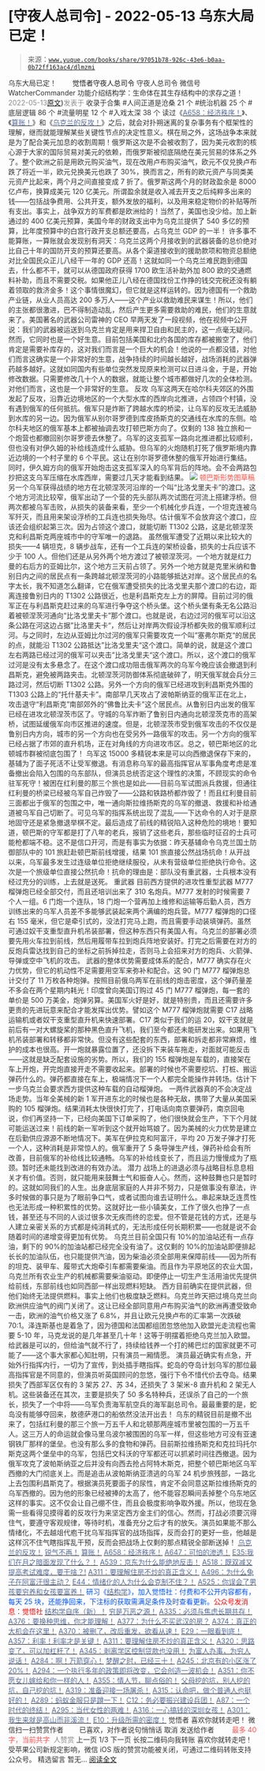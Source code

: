 # [守夜人总司令] - 2022-05-13 乌东大局已定！

> 来源：[`www.yuque.com/books/share/97051b78-926c-43e6-b0aa-0b72ff163ac4/dlmzmi`](https://www.yuque.com/books/share/97051b78-926c-43e6-b0aa-0b72ff163ac4/dlmzmi)

<ne-p id="520f42f3293818f927861ebbd5b15da4_p_0" data-lake-id="520f42f3293818f927861ebbd5b15da4_p_0"><ne-text id="u984e0a25" style="color: rgb(51, 51, 51);">乌东大局已定！</ne-text></ne-p> <ne-p id="3ff3d7850b238dea78935b9da28a1b9d" data-lake-id="3ff3d7850b238dea78935b9da28a1b9d"><ne-text id="uca46e3d1" ne-fontsize="12" style="color: rgb(255, 255, 255);">原创</ne-text><ne-text id="u6acd94fb" ne-fontsize="14">觉悟者</ne-text><ne-text id="ud0aee87e" ne-fontsize="14">守夜人总司令</ne-text></ne-p> <ne-p id="7c6731d5519c7bed229efd659aff03b2" data-lake-id="7c6731d5519c7bed229efd659aff03b2"><ne-text id="u27e2572a" ne-fontsize="14" ne-bold="true" style="color: rgb(51, 51, 51);">守夜人总司令</ne-text></ne-p> <ne-p id="227fb4a6dd0b228781194aa296e62951" data-lake-id="227fb4a6dd0b228781194aa296e62951"><ne-text id="ua25e57ca" ne-fontsize="14" style="color: rgb(51, 51, 51);">微信号</ne-text><ne-text id="uf62b232d" ne-fontsize="14" style="color: rgb(51, 51, 51);">WatcherCommander</ne-text></ne-p> <ne-p id="ad817629e73534a7e19078363b763825" data-lake-id="ad817629e73534a7e19078363b763825"><ne-text id="u14369077" ne-fontsize="14" style="color: rgb(51, 51, 51);">功能介绍</ne-text><ne-text id="u55634d52" ne-fontsize="14" style="color: rgb(51, 51, 51);">结构学：生命体在其生存结构中的求存之道！</ne-text></ne-p> <ne-p id="2891ec3fc82e5c2c565f8a1e43e0810a" data-lake-id="2891ec3fc82e5c2c565f8a1e43e0810a"><ne-text id="u23970691" style="color: rgb(140, 140, 140);">2022-05-13</ne-text>[<ne-text id="uc6ba4582" ne-fontsize="14">原文</ne-text>](https://mp.weixin.qq.com/s?__biz=MzAxNDk1NjI2Mw==&mid=2247488422&idx=1&sn=66114d6ac7e32fe5bb3823b428779f07&chksm=9b8a302eacfdb9389ec6633c5aea2841f2880268ce1b2110cb2f7a156af815f33eae73fa1852#rd))<ne-text id="u2eb348c0" ne-fontsize="14" style="color: rgb(140, 140, 140);">发表于</ne-text></ne-p> <ne-p id="7a6e199d3c18e1948eb78ab6501b86d5" data-lake-id="7a6e199d3c18e1948eb78ab6501b86d5"><ne-text id="u75dce3b9" style="color: rgb(51, 51, 51);">收录于合集</ne-text></ne-p> <ne-p id="56d970aec43588048aae42050137dd87" data-lake-id="56d970aec43588048aae42050137dd87"><ne-text id="u61556be6" style="color: rgb(51, 51, 51);">#人间正道是沧桑 21 个</ne-text></ne-p> <ne-p id="07225bedff7bd28285cebd9d2ec82b68" data-lake-id="07225bedff7bd28285cebd9d2ec82b68"><ne-text id="ua149595b" style="color: rgb(51, 51, 51);">#统治机器 25 个</ne-text></ne-p> <ne-p id="3a6251718442429ea8cf98b05fd3808f" data-lake-id="3a6251718442429ea8cf98b05fd3808f"><ne-text id="u939cf040" style="color: rgb(51, 51, 51);">#底层逻辑 86 个</ne-text></ne-p> <ne-p id="e91b201b59b1e60f6fd3ca57e4b10897" data-lake-id="e91b201b59b1e60f6fd3ca57e4b10897"><ne-text id="u5b0914ef" style="color: rgb(51, 51, 51);">#流量明星 12 个</ne-text></ne-p> <ne-p id="e2c5ecc4b85bebf4fcd4a8878c893f30" data-lake-id="e2c5ecc4b85bebf4fcd4a8878c893f30"><ne-text id="uc8a9fb99" style="color: rgb(51, 51, 51);">#入戏太深 38 个</ne-text></ne-p> <ne-p id="f11f413eee245431613c69ec5f2690d1" data-lake-id="f11f413eee245431613c69ec5f2690d1"><ne-text id="u528cdff8" style="color: rgb(51, 51, 51);">读过《</ne-text>[<ne-text id="ucf4cda94" style="color: rgb(87, 107, 149);">A658：经济秩序！</ne-text>](http://mp.weixin.qq.com/s?__biz=MzIzMDYwOTM0Mg==&mid=2247487179&idx=1&sn=12ad76a2b6a86d4dc52eb515f2b00500&chksm=e8b1961adfc61f0c30f16b60b87e2fcd3142b4a788c2ae81604f02182574c50b54c1d9e2974d&scene=21#wechat_redirect)<ne-text id="u191b2009" style="color: rgb(51, 51, 51);">》、《</ne-text>[<ne-text id="ub64ad7cf" style="color: rgb(87, 107, 149);">算账！</ne-text>](http://mp.weixin.qq.com/s?__biz=MzAxNDk1NjI2Mw==&mid=2247488259&idx=1&sn=2b72f3c0199cdacaa8e48eb9ad30f809&chksm=9b8a308bacfdb99d72ebcd3aaf0015c889b88f4598b093719ee8765aa8be3b3caaad95a445ae&scene=21#wechat_redirect)<ne-text id="u0c1f677a" style="color: rgb(51, 51, 51);">》和《</ne-text>[<ne-text id="uee7421b9" style="color: rgb(87, 107, 149);">乌克兰的反攻！</ne-text>](http://mp.weixin.qq.com/s?__biz=MzAxNDk1NjI2Mw==&mid=2247488397&idx=1&sn=4761b8dad0f2071a7a5fd61e413bc1c7&chksm=9b8a3005acfdb9137967595d5f331ce6b0b3d94cd4b0153bc4083c4849934c9ea0e0930b27ef&scene=21#wechat_redirect)<ne-text id="u62e3da33" style="color: rgb(51, 51, 51);">》之后，就会对扑朔迷离的复杂事务有个框架性的理解，继而就能理解某些关键性节点的决定性意义。棋在局之外，这场战争本来就是为了配合美元加息的收割周期！俄罗斯这次是不会被收割了，因为美元收割的核心源于大家的国际贸易对美元的依赖，而俄罗斯被彻底隔绝在美元贸易的体系之外了。整个欧洲之前是用欧元购买油气，现在改用卢布购买油气，欧元不仅兑换卢布跌了将近一半，欧元兑换美元也跌了 30%，换而言之，所有的欧元资产与同类美元资产比起来，两个月之间直接变成 7 折了。俄罗斯这两个月的财政盈余是 8000 亿卢布，换算成美元 120 亿美元。所谓盈余就是收入减去开支之后纯粹多出来的钱——包括战争费用、公共开支，额外发放的福利，以及用来稳定物价的补贴等所有支出。事实上，战争双方的军费都是欧洲给的！当然了，美国也没少给。加上新通过的 400 亿美元预算，美国今年的财政支出中为乌克兰提供了 540 多亿的预算，比年度预算中的白宫行政开支总额还要高，占乌克兰 GDP 的一半！</ne-text></ne-p> <ne-p id="37b672a15069901f69d302c242195136" data-lake-id="37b672a15069901f69d302c242195136"><ne-text id="u04c8928a" style="color: rgb(51, 51, 51);">许多事不能算账，一算账就会发现别有洞天：乌克兰这两个月接收到的武器装备的总价绝对比自己十年的国防开支的预算还要高。从各个渠道接收到的援助款项和物资总额绝对比全国民众正儿八经干一年的 GDP 还高！这就如同一个乌克兰难民跑到德国去，什么都不干，就可以从德国政府获得 1700 欧生活补助外加 800 欧的交通燃料补助，而且不需要交税。如果他正儿八经在德国找份工作挣的钱交完税还没有躺着领取的救济金多！这个事情很魔幻，但它就是这样运转的。因为德国有一个救助产业链，从业人员高达 200 多万人——这个产业以救助难民来谋生！所以，他们的主张都很激进，巴不得制造动乱，然后产生更多需要救助的难民，他们的生意就来了。美国著名的武器公司雷神的 CEO 早两天发了一段视频，他在视频中公开说：我们的武器被运送到乌克兰肯定是用来捍卫自由和民主的，这一点毫无疑问。然而，它同时也是一个好生意。目前包括美国和北约各国的库存都被搬空了，他们肯定是需要补库存的，这对我们而言是一个巨大的机会！他说的一点都没错，对他们而言这确实是一个非常好的生意，战争持续的时间越长越好，战场消耗的武器弹药越多越好。这就如同国内有些单位突然发现原来检测可以日进斗金，于是，开始修改数据。只需要修改几十个人的数据，就能让整个城市都做好几次的全体检测。对他们而言，这也是一个非常好的生意。</ne-text></ne-p> <ne-p id="1555af113be84fe16a432775b196ca15" data-lake-id="1555af113be84fe16a432775b196ca15"><ne-text id="ue10e2172" style="color: rgb(51, 51, 51);">反攻</ne-text></ne-p> <ne-p id="8b8ab7c0ea8f231f84bcddf0964610b8" data-lake-id="8b8ab7c0ea8f231f84bcddf0964610b8"><ne-text id="u0503737e" style="color: rgb(51, 51, 51);">乌军这两天在哈尔科夫郊区的外围发起了反攻，沿靠近边境地区的一个大型水库的西岸向北推进，占领四个村镇，没有遇到俄军的任何抵抗。俄军只是炸断了跨越水库的桥梁，让乌军的反攻无法威胁到水库的另一边。因为俄军从别尔哥罗德到库皮扬斯克的交通线在水库的东侧。哈尔科夫地区的俄军基本上都被抽调去攻打顿巴斯方向了。仅剩的 138 独立旅和一个炮营也都撤回别尔哥罗德去休整了。乌军的这支孤军一路向北推进都比较顺利，但也没有对伊久姆的补给线造成什么威胁。但乌军的火炮随机打死了俄罗斯境内靠近边境的一个村子里的 6 个平民。这让在别尔哥罗德休整的俄军开始进行集结。同时，伊久姆方向的俄军开始炮击这支孤军深入的乌军背后的阵地。会不会两路包抄把这支乌军压缩在水库西岸，需要过几天才能看到结果。</ne-text></ne-p> <ne-p id="ae163f6080d8f591c6473bade93b63d8" data-lake-id="ae163f6080d8f591c6473bade93b63d8" ne-alignment="center"><ne-card data-card-name="image" data-card-type="inline" id="JjOqz" data-event-boundary="card" style="color: rgb(51, 51, 51);">![](img/2fc9841a3c6fef14f2f06e2d3361061d.png)  <ne-p id="d2b1e479b2a95812965b55cca0d4a3e9" data-lake-id="d2b1e479b2a95812965b55cca0d4a3e9" ne-alignment="center"><ne-text id="u1e80056c" ne-fontsize="13" style="color: rgb(255, 76, 65);">顿巴斯形势图草稿</ne-text></ne-p> <ne-p id="a81b2843d897875da220c328476a9ec6" data-lake-id="a81b2843d897875da220c328476a9ec6"><ne-text id="u076ef650" style="color: rgb(51, 51, 51);">另一个乌军获得战绩的地方在北顿涅茨河沿岸的一个叫“比洛戈里夫卡”的渡口。这个地方河流比较窄，俄军出动了一个营的先头部队两次试图在河流上搭建浮桥。但两次都被乌军击败，从损失的装备来看，至少一个机械化步兵连，一个坦克连被乌军歼灭，而且用来架设浮桥的工兵连也损失殆尽。估计俄军不会放弃这个渡口，应该还会组织起第三次。因为占领这个渡口，就能切断 T1302 公路，这是北顿涅茨克和利昌斯克两座城市中的守军唯一的退路。</ne-text></ne-p> <ne-p id="071e45406e3a2756fbd9afb9c6444828" data-lake-id="071e45406e3a2756fbd9afb9c6444828"><ne-text id="u618815d0" style="color: rgb(51, 51, 51);">虽然俄军遭受了近期以来比较大的损失——4 辆坦克，8 辆步战车，还有一个工兵连的架桥设备，损失的士兵应该不少于 100 人。但他们还是从另外两个地方渡过了被顿涅茨河。一个地方就是红力曼的右后方的亚姆比尔，这个地方三天前占领了。另外一个地方就是克里米纳和鲁别日内之间的居民点有一条跨越北顿涅茨河的小路能够抵达对岸。这个居民点的名字太长，我不知道怎么翻译，它在俄军遭受损失的比洛戈里夫那个渡口的右边，距离连接鲁别日内的 T1302 公路很近，也是利昌斯克左上方的屏障。目前过河的俄军正在与利昌斯克赶过来的乌军进行争夺这个桥头堡。这个桥头堡有条无名公路沿着被顿涅茨河通向“比洛戈里夫卡”那个渡口。也就是说，右边过河的俄军可以沿这条公路在河这边占据”比洛里夫卡“，然后让对岸两次假设浮桥都失败的俄军顺利过河。与之同时，左边从亚姆比尔过河的俄军只需要攻克一个叫”塞弗尔斯克“的居民的点，就能沿 T1302 公路抵达”比洛戈里夫“这个渡口。简单的说，就是这个渡口左右两路已经过河的俄军可以夹击”比洛戈里夫“这个渡口。所以，这个渡口的俄军过河是没有太多悬念了。在这个渡口成功阻击俄军两次的乌军今晚应该会撤退到利昌斯克，避免被两路夹击。北顿涅茨河防御体系彻底破碎了，明天俄军就会兵分三路过河，然后切断 T1302 公路。另外一个方向的俄军已经进攻到利昌斯克外围的 T1303 公路上的“托什基夫卡”。南部早几天攻占了波帕斯纳亚的俄军正在北上，攻击退守“利昌斯克”南部郊外的“佛鲁比夫卡”这个居民点。从鲁别日内出发的俄军已经在进攻北顿涅茨市区了。守城的乌军炸断了鲁别日内通向北顿涅茨克市的高架桥，试图延缓俄军向市区推进的速度。但是，北顿涅茨市受到俄军攻击的不仅仅是鲁别日内方向，城市的另一个方向也在受另外一路俄军的攻击。另一个方向的俄军已经占据了市郊的直升机场，正在对角线的方向进攻市区。总之，顿巴斯地区的北顿城市群被彻底包围了！</ne-text></ne-p> <ne-p id="083498aa3db1237a47717f26c34fd393" data-lake-id="083498aa3db1237a47717f26c34fd393"><ne-text id="ueeff065d" style="color: rgb(51, 51, 51);">乌军这 15000 多精锐本来是可以向西撤退保存下来的，基辅为了面子死活不让受军撤退。有消息称乌军的最高指挥官从军事角度考虑是准备撤出会陷入包围的乌东部队，但演员总统否定这个理性的决策，不顾现实的命令驻军死守！被困在红利曼的那三个旅也是如此——目前乌军试图派兵救援，但通往红利曼的桥梁已经被乌军自己炸毁了——公路和铁路桥都炸毁了！而且红利曼目前三面都出于俄军的包围之中，唯一通向斯拉维扬斯克的乌军的撤退、救援和补给通道被乌军自己切断了。可见乌军的指挥系统出现了混乱——下达命令的人对于是原地固守还是紧急撤退举棋不定。最后造成了前线的精锐陷入这种危险的境地！要知道，顿巴斯的守军都是打了八年的老兵，报销了这些老兵，那些临时征召的士兵可能枪都端不稳。这不是信口开河，而是有事实为依据：昨天基辅命令乌克兰国土防御部队中的 101 旅赶赴顿巴斯前线增援，结果 101 旅直接公然战场抗命！从开战以来，乌军最多发生过连级单位拒绝继续服役，从未有营级单位拒绝执行命令。这次是一个旅级单位直接公然抗命！抗命的理由是：部队没有重武器，士兵根本没有经过充分的训练，上去就是送死。</ne-text></ne-p> <ne-p id="f8239cb7b8263911f5b8ea2ac629f265" data-lake-id="f8239cb7b8263911f5b8ea2ac629f265"><ne-text id="u34f4794e" style="color: rgb(51, 51, 51);">重武器</ne-text></ne-p> <ne-p id="3e820f7b793e085e415d40511315eeec" data-lake-id="3e820f7b793e085e415d40511315eeec"><ne-text id="u00ce207c" style="color: rgb(51, 51, 51);">目前西方提供的进攻性重型武器 M777 榴弹炮已经全部交付，而且还培训出来了 310 名炮兵。M777 发射的时候需要 7 个人一组。6 门炮一个连队，18 门炮一个营再加上维修和运输等后勤人员，西方训练出来的乌军人员差不多能够武装起来两个满编的炮兵营。M777 榴弹炮的口径右 155 毫米，但它是牵引式的，没法打完马上跑，而且需要手动装填弹药。虽然可通过奴干支重型直升机吊装部署，但这种东西只有美国人有。乌克兰的部署必须要先用火车拉到前线，然后用履带车拉到炮兵阵地安装好。打完之后需要在对方的反炮兵雷达找到自己的坐标之前拆掉拉走，否则马上会招来对方的炮兵、火箭弹、导弹或空中飞机的攻击。</ne-text></ne-p> <ne-p id="a88619ff220ced42cb0b6e3347739861" data-lake-id="a88619ff220ced42cb0b6e3347739861"><ne-text id="uee5b7d29" style="color: rgb(51, 51, 51);">武器的整体优势需要成体系的配合，M777 确实存在火力优势，但它的机动性不足需要用空军来弥补和配合。这 90 门 M777 榴弹炮总计交付了 11 万枚各种炮弹。按照目前俄乌两军在前线的炮击密度，这个弹药量差不多会在两个星期内耗光！印度曾向美国订购过 45 门 M777 榴弹炮，每一套的单价是 500 万美金，炮弹另算。美国军火好是好，就是特别贵，而且还需要许多更贵的先进玩意来配合才能发挥出优势。譬如这个 M777 榴弹炮就需要 C17 战略运输机或者奴干支重型直升机来快速部署。C17 类似于我们的运 20，奴干支就是前后有一对大螺旋桨的那种黑色直升飞机，我们至今都还未能研发出来。如果用飞机吊装部署和转移都非常快。但没有这些配套的东西，部署和拆走都非常麻烦，维护的成本也很高。开一炮就暴露位置了，还没拆下来装车拖走，对面就可能反击——这就是缺乏配套设施的劣势。所以，我们的 155 榴弹炮是车载的，直接架在车上开炮，开完炮直接开走不需要收起来。部署的时候也不需要挖坑、打桩、搬运弹药什么的。弹药都直接在车上，极端情况下一个人都完全能操作并转场。估计下一步乌克兰会要求西方提供这种车载的自动榴弹炮。</ne-text></ne-p> <ne-p id="2b0f8e2e52af16808835969cf3e7d2b6" data-lake-id="2b0f8e2e52af16808835969cf3e7d2b6"><ne-text id="uc1c40c9e" style="color: rgb(51, 51, 51);">一两件武器真的不会决定战场走势。当年全美械的新 1 军开进东北的时候也是各种无敌，携带了大量从美国采购的 105 榴弹炮。结果消耗太快很快打完了，打电话向南京要弹药，南京回电说，你们再坚持一下，已经向美国下订单采购了，他们很快就会生产，下下个月就可能运送过来！前线的新一军听到这个就开始骂娘了。</ne-text><ne-text id="u3501c47e" ne-bold="true" style="color: rgb(51, 51, 51);">因为美械的火力优势是建立在后勤供应源源不断地情况下。</ne-text><ne-text id="u32828f4f" style="color: rgb(51, 51, 51);">美军在伊拉克和阿富汗，平均 20 万发子弹才打死一个人，这种消耗是非常惊人的。俄军重开了 5 条导弹生产线，弹药补给会有所改善，目前俄军的补给线比较通畅。乌军的补给线变长了，而且运力慢慢成为了瓶颈。暂时还未能找到改进的有效办法。</ne-text></ne-p> <ne-p id="3f076ce29ba8aa3a1c504cbb7a818089" data-lake-id="3f076ce29ba8aa3a1c504cbb7a818089"><ne-text id="u57c21e77" style="color: rgb(51, 51, 51);">潜力</ne-text></ne-p> <ne-p id="39a07c284a98bf3bed94d0e2ba19e545" data-lake-id="39a07c284a98bf3bed94d0e2ba19e545"><ne-text id="ua3d4b127" style="color: rgb(51, 51, 51);">战场上的进退必须与战略目标息息相关才有价值。否则，就只能用来鼓舞士气和振奋人心。然而，这种鼓舞也只是暂时的。这就如同我们的人生。出身底层家庭的人并非不努力，只是做事没有章法，许多时候做的事只是为了眼前争口气，或者试图向谁去证明什么。串起来缺乏连贯性也无法形成一种积累性的优势。这就好比一些小镇美女，工作了很久也挣了一点钱，甚至还与不同的人谈过很多次无疾而终的恋爱。但不管是花钱的方式，还是与人建立亲密关系的方式都是纯消耗式的，无法形成任何长期积累——也就是说不会随着时间的递增变得更加有优势。</ne-text></ne-p> <ne-p id="c6c26ff41a82c7d2a8f107346256661b" data-lake-id="c6c26ff41a82c7d2a8f107346256661b"><ne-text id="u9cf2cbe6" style="color: rgb(51, 51, 51);">乌克兰目前全国只有 10%的加油站还有一点存油，剩下的 90%的加油站都已经完全没有油了。这仅剩的 10%的加油站即便排起长长的加油队伍，也只能提供汽油，因为柴油必须全部用来保障前线——因为所有的坦克、装甲车、履带式大炮牵引车都需要柴油。而且作为平原地区的农业大国，乌克兰所有农业生产的机械都需要柴油驱动。即便停止一切生产生活用油优先提供给前线，东部前线也如同西部一样出现燃料短缺。</ne-text></ne-p> <ne-p id="bef4501c2ecae898e6612d10193e325d" data-lake-id="bef4501c2ecae898e6612d10193e325d"><ne-text id="u9769b357" style="color: rgb(51, 51, 51);">西方目前确实在提供武器，但他们始终无法提供燃料。事实上他们也极度缺乏燃料。乌克兰昨天把过境乌克兰向欧洲供应油气的阀门关闭了。这让已经全部同意用卢布购买油气的欧洲再遭受致命一击，欧洲的油气价格又涨了 6.8%，并且让欧元兑换卢布的汇率第一次跌破 70:1。泽连斯基也是着急了，因为德国和法国都组团忽悠他加入欧盟光走流程也需要 5-10 年，马克龙说的是几年甚至几十年！这等于明摆着拒绝乌克兰加入欧盟。给武器是可以的，但给油气就不行了，持续给钱养一个打的稀巴烂的国家就更不可能了——这个事大家都心知肚明，只有演员一厢情愿。</ne-text></ne-p> <ne-p id="9af55c5ded2811ed6d76460659ef499c" data-lake-id="9af55c5ded2811ed6d76460659ef499c"><ne-text id="ud02f776d" style="color: rgb(51, 51, 51);">演员最近确实有点急，开始外行指挥内行，一切为了宣传，到处插手瞎指挥。蛇岛的夺岛计划乌军的那位最高指挥官是不同意的，但演员听英国顾问的忽悠，强行下令不惜代价去夺岛。结果损失了西部军区仅有的 3 架苏 27、苏 34，还损失了 3 架米-8 直升机和 2 架无人机。这些装备还在其次，主要是损失了 50 多名特种兵，还误杀了自己的一个旅长，损失了一个中将——乌军负责海军航空兵的海军副总司令。最最重要的是，蛇岛没有能够夺回来，敖德萨港口的船依然没法开出去！</ne-text></ne-p> <ne-p id="83e3f83a71c4c2d004ace9c9cf888e32" data-lake-id="83e3f83a71c4c2d004ace9c9cf888e32"><ne-text id="u3b52abf0" style="color: rgb(51, 51, 51);">乌东的精锐目前是撤不出来了，包括红利曼的那三个旅一万五千人和北顿那两座城市里被包围的一万五千人。这三万人的命运就会像马里乌波尔被围困的乌军一样，但这些地方可没有亚速钢铁厂那样的堡垒。也没有那么多的食物和弹药。目前斯拉维扬斯克和克拉玛托尔斯克这两个堡垒中的乌军，包括巴文科沃的守军都还可以抓紧时间往西撤退。因为俄军攻克了波帕斯纳亚之后并没有向西去抢占阿特木斯克，把整个顿巴斯地区乌军西撤的大门彻底关上。而是追击从波帕斯纳亚溃逃的乌军 24 机步旅残部，一路北上去包围利昌斯克了。根据演员死要面子的尿性，肯定不会同意这斯拉维扬斯克的乌军西撤的。因为他的形象已经被捧的太高了，他不能容忍瞬间丢掉整个乌东地区这样的事实。这不仅会让自己绷不住，而且会极度影响争取外援。所以，他现在急需一些看得见摸得着的反攻行为来坚定西方金主们的信心。然而，打战必须要沉得住气，要遵守客观规律，等待时机，准备充分之后才有的放矢。演员如果能不那么情绪化，不去越俎代庖干扰乌军指挥官的战场指挥，反而会打的更好一些，他越是这样沉不住气瞎指挥乱干预，反而会把战场上仅剩的那点精锐全部断送掉！</ne-text></ne-p> <ne-p id="52f4ba49a3d8b496a212c9b37f5260ba" data-lake-id="52f4ba49a3d8b496a212c9b37f5260ba">[<ne-text id="u138a410d" style="color: rgb(87, 107, 149);">乌克兰的反攻！</ne-text>](http://mp.weixin.qq.com/s?__biz=MzAxNDk1NjI2Mw==&mid=2247488397&idx=1&sn=4761b8dad0f2071a7a5fd61e413bc1c7&chksm=9b8a3005acfdb9137967595d5f331ce6b0b3d94cd4b0153bc4083c4849934c9ea0e0930b27ef&scene=21#wechat_redirect)</ne-p> <ne-p id="549ef93a31a3e423141fb7221729a406" data-lake-id="549ef93a31a3e423141fb7221729a406">[<ne-text id="u5d3cfb0f" style="color: rgb(87, 107, 149);">锐气不再！</ne-text>](http://mp.weixin.qq.com/s?__biz=MzAxNDk1NjI2Mw==&mid=2247488391&idx=1&sn=f66462020de44e8aee5ad786bb7d4cc1&chksm=9b8a300facfdb919010a65d74fa80b7631cd3d3317004064c9e238791c90a70c8ce7aa5bc983&scene=21#wechat_redirect)</ne-p> <ne-p id="a5da62f945f62e7349666e9763787de1" data-lake-id="a5da62f945f62e7349666e9763787de1">[<ne-text id="u67e12ff8" style="color: rgb(87, 107, 149);">算账！</ne-text>](http://mp.weixin.qq.com/s?__biz=MzAxNDk1NjI2Mw==&mid=2247488259&idx=1&sn=2b72f3c0199cdacaa8e48eb9ad30f809&chksm=9b8a308bacfdb99d72ebcd3aaf0015c889b88f4598b093719ee8765aa8be3b3caaad95a445ae&scene=21#wechat_redirect)</ne-p> <ne-p id="901b787063146664f5fe8a254bb6ad14" data-lake-id="901b787063146664f5fe8a254bb6ad14">[<ne-text id="ud5de4f7a" ne-bold="true" style="color: rgb(87, 107, 149);">A658：经济秩序！</ne-text>](http://mp.weixin.qq.com/s?__biz=MzIzMDYwOTM0Mg==&mid=2247487179&idx=1&sn=12ad76a2b6a86d4dc52eb515f2b00500&chksm=e8b1961adfc61f0c30f16b60b87e2fcd3142b4a788c2ae81604f02182574c50b54c1d9e2974d&scene=21#wechat_redirect)</ne-p> <ne-p id="c9149a8752701cb80a7d09f5b5b4b05e" data-lake-id="c9149a8752701cb80a7d09f5b5b4b05e">[<ne-text id="u657ab607" style="color: rgb(87, 107, 149);">A647：可怕的渗透！</ne-text>](http://mp.weixin.qq.com/s?__biz=MzAxNDk1NjI2Mw==&mid=2247488112&idx=1&sn=d2cdb1bbea5f7a7248e4ba132c2ad922&chksm=9b8a31f8acfdb8ee225327ff157e56571bbf63b8958ad6c47d7da000b5da90fa01379222c8e1&scene=21#wechat_redirect)</ne-p> <ne-p id="0b692a3f50281abaff61a7dd728c8b27" data-lake-id="0b692a3f50281abaff61a7dd728c8b27">[<ne-text id="u2bcef0c4" ne-bold="true" style="color: rgb(87, 107, 149);">E35:我们在月之暗面发现了什么？！</ne-text>](http://mp.weixin.qq.com/s?__biz=MzIzMDYwOTM0Mg==&mid=2247486632&idx=1&sn=170aeff87eb36dce354c8b2437f4b27f&chksm=e8b19479dfc61d6f08e6492954a528f20387fe2fa925747cf2b504d2bc69084f24495e972e41&scene=21#wechat_redirect)</ne-p> <ne-p id="afb31c539c60802015ea17f87d357585" data-lake-id="afb31c539c60802015ea17f87d357585">[<ne-text id="u7fcad135" style="color: rgb(87, 107, 149);">A539：京东为什么能绝地反击！</ne-text>](http://mp.weixin.qq.com/s?__biz=MzIzMDYwOTM0Mg==&mid=2247486752&idx=1&sn=3a967e3288db5b7d924e36914086e534&chksm=e8b195f1dfc61ce7c971386eb678d7da286167d0f52fdd51989049844b0a550cc58e00552d2e&scene=21#wechat_redirect)</ne-p> <ne-p id="72f5d32c501fc19482eaad741f5682b0" data-lake-id="72f5d32c501fc19482eaad741f5682b0">[<ne-text id="u1347695b" ne-bold="true" style="color: rgb(87, 107, 149);">A518：既双减又提高考试难度，要干啥？!</ne-text>](http://mp.weixin.qq.com/s?__biz=MzIzMDYwOTM0Mg==&mid=2247486528&idx=1&sn=837ef39e3c0b47ac84d5096690555ae7&chksm=e8b19491dfc61d87292daf575c1e7c95b3f0543f313b65c7ad4ab369603833704304ec7451d7&scene=21#wechat_redirect)</ne-p> <ne-p id="c593618a499665a622f3b1cd8534a041" data-lake-id="c593618a499665a622f3b1cd8534a041">[<ne-text id="u608479fb" style="color: rgb(87, 107, 149);">A311：要理解住房不炒的真正含义！</ne-text>](http://mp.weixin.qq.com/s?__biz=MzIzMDYwOTM0Mg==&mid=2247484959&idx=1&sn=090583ec50bfd9febec1de463c2672f6&chksm=e8b19ecedfc617d8629080f6745c8de013cfe875de26eef6767b2d5c10782650223ed15f807b&scene=21#wechat_redirect)</ne-p> <ne-p id="218de291ce43c8ad3573c705e01e9be9" data-lake-id="218de291ce43c8ad3573c705e01e9be9">[<ne-text id="ue007d1f4" style="color: rgb(87, 107, 149);">A496：为什么兔子在阿富汗很主动？</ne-text>](http://mp.weixin.qq.com/s?__biz=MzIzMDYwOTM0Mg==&mid=2247486278&idx=1&sn=40d09857088bebd3c70bec1c7a500f06&chksm=e8b19397dfc61a810125242c8e395330f934390eb50bd54053ecd3f31ddc91de4e429c0f693a&scene=21#wechat_redirect)</ne-p> <ne-p id="951a19a4172a6b228816ce2350c03465" data-lake-id="951a19a4172a6b228816ce2350c03465">[<ne-text id="ub21437e6" style="color: rgb(87, 107, 149);">E44：情绪化的人为什么会克制不住？！</ne-text>](http://mp.weixin.qq.com/s?__biz=MzIzMDYwOTM0Mg==&mid=2247487062&idx=1&sn=c1af22f2f5d1e79f7245b826bfaf1f30&chksm=e8b19687dfc61f91468cf22b77c0e221d45054df37b2b602c331eb328b5d46802c69e0d87722&scene=21#wechat_redirect)</ne-p> <ne-p id="ca1001d6776151793cd50f8a2a770511" data-lake-id="ca1001d6776151793cd50f8a2a770511">[<ne-text id="u22b2ac66" style="color: rgb(87, 107, 149);">A525：你误会了男孩要穷养和女孩要富养！</ne-text>](http://mp.weixin.qq.com/s?__biz=MzIzMDYwOTM0Mg==&mid=2247486714&idx=1&sn=693d4c55ab2f0ecdebf06c4807848908&chksm=e8b1942bdfc61d3d1d76c11adb860b1b02f1ab58e48ba3349677a44a563764e09d7eb35f930d&scene=21#wechat_redirect)</ne-p> <ne-p id="3db7b6a871d15891a007331c01cfc629" data-lake-id="3db7b6a871d15891a007331c01cfc629"><ne-text id="u5ccbc7bc" ne-bold="true" style="color: rgb(0, 82, 255);">研习《</ne-text>[<ne-text id="uee33a187" ne-bold="true" style="color: rgb(87, 107, 149);">结构学</ne-text>](https://mp.weixin.qq.com/mp/appmsgalbum?action=getalbum&album_id=1318317199878225920&__biz=MzAxNDk1NjI2Mw==#wechat_redirect)<ne-text id="ud9f1e427" ne-bold="true" style="color: rgb(0, 82, 255);">》，加入觉悟社：付费和不公开内容都有，每天 25 块，还能挣回来，下注标的获取需满足条件及时查看更新。</ne-text><ne-text id="ubdebf969" ne-bold="true" style="color: rgb(255, 0, 0);">公众号发消息：觉悟社</ne-text></ne-p> <ne-p id="101dc1776a06ed42d154845df8e270bc" data-lake-id="101dc1776a06ed42d154845df8e270bc">[<ne-text id="u596998a8" ne-bold="true" style="color: rgb(87, 107, 149);">结构学自序（新）！</ne-text>](http://mp.weixin.qq.com/s?__biz=MzIzMDYwOTM0Mg==&mid=2247485283&idx=1&sn=aa2b8554b8e5040f8f959636feaa06a3&chksm=e8b19fb2dfc616a430aa381b8da0815311244e694a69809cd92d0602ac34cfe5f1f419b3745e&scene=21#wechat_redirect)</ne-p> <ne-p id="e2f8c37b256b0cab02e4970669410332" data-lake-id="e2f8c37b256b0cab02e4970669410332">[<ne-text id="u795ba852" style="color: rgb(87, 107, 149);">穷是万恶之源！</ne-text>](http://mp.weixin.qq.com/s?__biz=MzAxNDk1NjI2Mw==&mid=2247483823&idx=1&sn=e54ebe9891b302dc0bf1815c76ccf8b7&chksm=9b8a2227acfdab31a05e273addd9159d4b8263d58d3c58bf214841c8189157519719c3427306&scene=21#wechat_redirect)</ne-p> <ne-p id="7335e38284886e7a77fa61ffa97a98dc" data-lake-id="7335e38284886e7a77fa61ffa97a98dc">[<ne-text id="u826b15a7" ne-bold="true" style="color: rgb(87, 107, 149);">A335：必须与焦虑长期共存！</ne-text>](http://mp.weixin.qq.com/s?__biz=MzIzMDYwOTM0Mg==&mid=2247485165&idx=1&sn=f3f0957c63fa549b288f00c8b117162e&chksm=e8b19e3cdfc6172a188000afd2b522144a04ba774169824cad2067d93b5365537ff0644f6b9f&scene=21#wechat_redirect)</ne-p> <ne-p id="02f1eaabb0f1d8f366867d0d9786d2e4" data-lake-id="02f1eaabb0f1d8f366867d0d9786d2e4">[<ne-text id="u5526f4ce" ne-bold="true" style="color: rgb(87, 107, 149);">A376：要换种思维，你才能理解！</ne-text>](http://mp.weixin.qq.com/s?__biz=MzAxNDk1NjI2Mw==&mid=2247486529&idx=1&sn=3a50ada30a5ae0448d686c6a0c809919&chksm=9b8a2fc9acfda6df5e9243deb6e9df9a7cc0912eabd0a9c00322d42ed4c25c2daedc8de6b6ca&scene=21#wechat_redirect)</ne-p> <ne-p id="655a37aac55d010c72c2863f05cd5a7f" data-lake-id="655a37aac55d010c72c2863f05cd5a7f">[<ne-text id="u6c5b0820" ne-bold="true" style="color: rgb(87, 107, 149);">A377：为什么不买武汉的房？</ne-text>](http://mp.weixin.qq.com/s?__biz=MzIzMDYwOTM0Mg==&mid=2247485413&idx=1&sn=1f3339540496eb9e5ea109d8530f29dc&chksm=e8b19f34dfc6162225a694c1c2443d73b51bf6ca8dc53d4c18a30e6e2191e250967e711db589&scene=21#wechat_redirect)</ne-p> <ne-p id="41b59421fae546c3e2e83e31201bf3b8" data-lake-id="41b59421fae546c3e2e83e31201bf3b8">[<ne-text id="u67f4d876" ne-bold="true" style="color: rgb(87, 107, 149);">A374：真正的大机会在这里！</ne-text>](http://mp.weixin.qq.com/s?__biz=MzIzMDYwOTM0Mg==&mid=2247485401&idx=1&sn=100967c02c0754759ec4ea0ef8706c29&chksm=e8b19f08dfc6161e92c7cc691f1a1fed9ff74c2b906529a8d42a7703a3c3a3c3a412903e12f7&scene=21#wechat_redirect)</ne-p> <ne-p id="9178eef63041a9c4feb1b460220e4750" data-lake-id="9178eef63041a9c4feb1b460220e4750">[<ne-text id="u2fad8984" ne-bold="true" style="color: rgb(87, 107, 149);">A370：被删了，改后重发，欲看从速！</ne-text>](http://mp.weixin.qq.com/s?__biz=MzIzMDYwOTM0Mg==&mid=2247485388&idx=1&sn=a456e8ffdc8a16bb30263818dc86c6a3&chksm=e8b19f1ddfc6160bfd0fea09b006477a095662aa74ac7036fca621b2ef49dc59f4ad4a407eeb&scene=21#wechat_redirect)</ne-p> <ne-p id="0133aebbc32a10992a54bb9358f1b8dd" data-lake-id="0133aebbc32a10992a54bb9358f1b8dd">[<ne-text id="ua0bcdc36" ne-bold="true" style="color: rgb(87, 107, 149);">E29：一眼看到底！</ne-text>](http://mp.weixin.qq.com/s?__biz=MzIzMDYwOTM0Mg==&mid=2247485301&idx=1&sn=dc6dd50c5d742ea51ce9e394de25351a&chksm=e8b19fa4dfc616b26734c3619c6fa664474fa478d2764c3370dde41d19f6035edc05f9f191e8&scene=21#wechat_redirect)</ne-p> <ne-p id="5391352c07e9dd1404f0933600fc5e28" data-lake-id="5391352c07e9dd1404f0933600fc5e28">[<ne-text id="u614e536e" ne-bold="true" style="color: rgb(87, 107, 149);">A357：利率！利率才是关键！</ne-text>](http://mp.weixin.qq.com/s?__biz=MzIzMDYwOTM0Mg==&mid=2247485288&idx=1&sn=4b9b12c3bc11bdcfd2529edd9ab9a92a&chksm=e8b19fb9dfc616afff8c46c46c2a61dea179cdd40a67ed931cae9d2762948e1ee2359d4037b5&scene=21#wechat_redirect)</ne-p> <ne-p id="904d76a87535f72471cf7af2368e8d2d" data-lake-id="904d76a87535f72471cf7af2368e8d2d">[<ne-text id="ue915c890" ne-bold="true" style="color: rgb(87, 107, 149);">A311：要理解住房不炒的真正含义！</ne-text>](http://mp.weixin.qq.com/s?__biz=MzIzMDYwOTM0Mg==&mid=2247484959&idx=1&sn=090583ec50bfd9febec1de463c2672f6&chksm=e8b19ecedfc617d8629080f6745c8de013cfe875de26eef6767b2d5c10782650223ed15f807b&scene=21#wechat_redirect)</ne-p> <ne-p id="35012637dfa890fe0c2800cd52b8588a" data-lake-id="35012637dfa890fe0c2800cd52b8588a">[<ne-text id="u450c4f0d" ne-fontsize="13" ne-bold="true" style="color: rgb(87, 107, 149);">A320：思路变了，可以加杠杆了！</ne-text>](http://mp.weixin.qq.com/s?__biz=MzIzMDYwOTM0Mg==&mid=2247485041&idx=1&sn=add2174fa42806f885a456a072ee4fee&chksm=e8b19ea0dfc617b6734e013f780112fdd88f28ad5312ce423fea1d75da4c3757660dab175208&scene=21#wechat_redirect)</ne-p> <ne-p id="e2707eddb672ce3277184323fb05b9aa" data-lake-id="e2707eddb672ce3277184323fb05b9aa">[<ne-text id="uc50f66a4" ne-bold="true" style="color: rgb(87, 107, 149);">A345：剥离学区控制贷款也没用！</ne-text>](http://mp.weixin.qq.com/s?__biz=MzIzMDYwOTM0Mg==&mid=2247485208&idx=1&sn=ac3653b56fc18a4a6a809139f935bc45&chksm=e8b19fc9dfc616dfa31b0baf15aa90d994ef8a1262e0fd515739c06698cd0673d1d46e6e4c4f&scene=21#wechat_redirect)</ne-p> <ne-p id="ce1bbe9a0220b6b35861d9fa2a797699" data-lake-id="ce1bbe9a0220b6b35861d9fa2a797699">[<ne-text id="u0757b5ac" style="color: rgb(87, 107, 149);">为富人办事，为穷人说话！</ne-text>](http://mp.weixin.qq.com/s?__biz=MzIzMDYwOTM0Mg==&mid=2247484462&idx=1&sn=195ebab17907fba73c69ae7a11bc40ad&chksm=e8b19cffdfc615e9b2f88327d492813afa3656859f4d67a6d831ac1cf684a54b760a8b8edcd6&scene=21#wechat_redirect)</ne-p> <ne-p id="8b73599f789cf53a16278c6f3435c2fc" data-lake-id="8b73599f789cf53a16278c6f3435c2fc">[<ne-text id="u76e8f21d" ne-bold="true" style="color: rgb(87, 107, 149);">A284：啊！万箭穿心！</ne-text>](http://mp.weixin.qq.com/s?__biz=MzAxNDk1NjI2Mw==&mid=2247486135&idx=1&sn=e950149b9b9147e9199cfc6093605950&chksm=9b8a293facfda029419b911d4b4fa91c73bbaf695b206df2cf15124d843f4bf4b80673baa394&scene=21#wechat_redirect)</ne-p> <ne-p id="a3d2be669900da1083a4e587c564e6e5" data-lake-id="a3d2be669900da1083a4e587c564e6e5">[<ne-text id="uf7642308" ne-bold="true" style="color: rgb(87, 107, 149);">梦醒之时，已经三十！</ne-text>](http://mp.weixin.qq.com/s?__biz=MzIzMDYwOTM0Mg==&mid=2247484378&idx=1&sn=e3a058584a13d7a5267315113964280d&chksm=e8b19b0bdfc6121df4af4b77d2d826fd0f4132ccfdee48132ce8cf86eb1ba45b898be83d1dc7&scene=21#wechat_redirect)</ne-p> <ne-p id="992d423afc91637827bf8dcf66bbc753" data-lake-id="992d423afc91637827bf8dcf66bbc753">[<ne-text id="u05c5119d" ne-bold="true" style="color: rgb(87, 107, 149);">A245：北京有的小区涨了 20%！</ne-text>](http://mp.weixin.qq.com/s?__biz=MzIzMDYwOTM0Mg==&mid=2247485265&idx=1&sn=f4bce6f07805cba2db3a1a806215e45c&chksm=e8b19f80dfc616966666979063f2c9fce9fe20308538607cf90eac74f0db85c9adf79299f4b8&scene=21#wechat_redirect)</ne-p> <ne-p id="8ab47c46f90a4cb869d31b86e3228aeb" data-lake-id="8ab47c46f90a4cb869d31b86e3228aeb">[<ne-text id="u4408d0a0" style="color: rgb(87, 107, 149);">A294：一个执行多年的政策即将改变，它会创造一波机会！</ne-text>](http://mp.weixin.qq.com/s?__biz=MzIzMDYwOTM0Mg==&mid=2247484849&idx=1&sn=5485cd1d6c511e883e25b0c7dd9e2e3e&chksm=e8b19d60dfc614764ffc8405dccf5b8120b31988f3c1cee74e384c06f0e39c3c81bef8263c3d&scene=21#wechat_redirect)</ne-p> <ne-p id="fcbdf758bd06982d6d95ebd47485ab6a" data-lake-id="fcbdf758bd06982d6d95ebd47485ab6a">[<ne-text id="u4029ffad" style="color: rgb(87, 107, 149);">A351：你不愿女儿嫁给和你一样的人！</ne-text>](http://mp.weixin.qq.com/s?__biz=MzIzMDYwOTM0Mg==&mid=2247485242&idx=1&sn=f4a01a5936322120b0b158f225bc78de&chksm=e8b19febdfc616fd2eb1558a3b7c748ecc497a3af00aec5b5c5ca8042cc52eb7d0af7befa399&scene=21#wechat_redirect)</ne-p> <ne-p id="9d4ffa7aba4543ab54c17e711db100f9" data-lake-id="9d4ffa7aba4543ab54c17e711db100f9">[<ne-text id="u7c341af8" ne-bold="true" style="color: rgb(87, 107, 149);">A355：情人节，聊点俗的！</ne-text>](http://mp.weixin.qq.com/s?__biz=MzAxNDk1NjI2Mw==&mid=2247486442&idx=1&sn=2ed76ec8cb69dfe51023fb4f426eeb51&chksm=9b8a2862acfda17469215d16d6bfa7210211dfb0cf4418774fc0ea014de0f6184c9b01b82f70&scene=21#wechat_redirect)</ne-p> <ne-p id="f74920a523467d6dca61103fbeeeff60" data-lake-id="f74920a523467d6dca61103fbeeeff60">[<ne-text id="u2a751898" ne-bold="true" style="color: rgb(87, 107, 149);">父母挖的坑，别人挖的坑，自己挖的坑！</ne-text>](http://mp.weixin.qq.com/s?__biz=MzAxNDk1NjI2Mw==&mid=2247486426&idx=1&sn=8707934ad2fe2f8017d6b7810fd61c17&chksm=9b8a2852acfda1441fded7bab2456dd2493073ad3e5d541e1080d1739879b86c25a3a61df79a&scene=21#wechat_redirect)</ne-p> <ne-p id="9a879c809b295d377d41635535fdc161" data-lake-id="9a879c809b295d377d41635535fdc161">[<ne-text id="ud2842dd7" style="color: rgb(87, 107, 149);">A319：准备迎接一场屠杀！</ne-text>](http://mp.weixin.qq.com/s?__biz=MzIzMDYwOTM0Mg==&mid=2247485036&idx=1&sn=ff52df7559e0a6ed8230922ebd2af71a&chksm=e8b19ebddfc617ab0eca4ed1a66c5227d328155954d6704be456950fb3926e59e5288f7877cf&scene=21#wechat_redirect)</ne-p> <ne-p id="acffc14974218b17eb86c0b2170273ae" data-lake-id="acffc14974218b17eb86c0b2170273ae">[<ne-text id="u4ead419d" ne-bold="true" style="color: rgb(87, 107, 149);">A315：认命吧，做个普通人也挺好的！</ne-text>](http://mp.weixin.qq.com/s?__biz=MzIzMDYwOTM0Mg==&mid=2247485008&idx=1&sn=bcaf70c42d4676c8f69de9f9ead1e495&chksm=e8b19e81dfc617973ba40200519407186760e32843fc6f379020da6160b0ba89870dadcae5fa&scene=21#wechat_redirect)</ne-p> <ne-p id="bed0935c0181087e00e990cd9bb8bc01" data-lake-id="bed0935c0181087e00e990cd9bb8bc01">[<ne-text id="u4d7606ff" style="color: rgb(87, 107, 149);">A289：蚂蚁金服只是蹲一下！</ne-text>](http://mp.weixin.qq.com/s?__biz=MzIzMDYwOTM0Mg==&mid=2247484822&idx=1&sn=ea2d818adee1bf400b0af9ed69bcd297&chksm=e8b19d47dfc61451b7291d6369b3391b9b8b06e08f9f5eed482a15c58075880a0029c50aed9a&scene=21#wechat_redirect)</ne-p> <ne-p id="5979994de34dae033468a2f1eacd4194" data-lake-id="5979994de34dae033468a2f1eacd4194">[<ne-text id="u158c4316" style="color: rgb(87, 107, 149);">C12：务必要振兴建设兵团！</ne-text>](http://mp.weixin.qq.com/s?__biz=MzAxNDk1NjI2Mw==&mid=2247484193&idx=1&sn=88c86597191d0c97a411f9ea6f7b7c5d&chksm=9b8a20a9acfda9bfae819e8e42531fe6d523dd244ef0fc0c0787ab812540108c181f7ec2ffa9&scene=21#wechat_redirect)</ne-p> <ne-p id="80e82770851983aa77c45af4b8f6fc05" data-lake-id="80e82770851983aa77c45af4b8f6fc05">[<ne-text id="u71dc5fba" style="color: rgb(87, 107, 149);">A87：一个时代的终结！</ne-text>](http://mp.weixin.qq.com/s?__biz=MzAxNDk1NjI2Mw==&mid=2247484762&idx=1&sn=d662f3af14db0c25fa540a7a2ddcd9c7&chksm=9b8a26d2acfdafc45a58be632dd4ca60b92b89f4863b60d6e1a8b6790ee3590878cb1669209a&scene=21#wechat_redirect)</ne-p> <ne-p id="93cb0505cc96776c91c2ff2d9c6360bf" data-lake-id="93cb0505cc96776c91c2ff2d9c6360bf">[<ne-text id="u0ca9334d" style="color: rgb(87, 107, 149);">A295：当代女性的两难！</ne-text>](http://mp.weixin.qq.com/s?__biz=MzIzMDYwOTM0Mg==&mid=2247484854&idx=1&sn=6851afe306f7b89d23728018ea32b7f2&chksm=e8b19d67dfc61471955b15021ac11c5fff9f1607977e9df1bd2bbfabc2deb3dea5c98e369c55&scene=21#wechat_redirect)</ne-p> <ne-p id="a6266a153d3b8b1dbfa6562346a2da93" data-lake-id="a6266a153d3b8b1dbfa6562346a2da93">[<ne-text id="u7efdd1be" style="color: rgb(87, 107, 149);">A316：一心搞钱的深圳女孩！</ne-text>](http://mp.weixin.qq.com/s?__biz=MzAxNDk1NjI2Mw==&mid=2247486289&idx=1&sn=9504efb0a54b228c61c928794417eaef&chksm=9b8a28d9acfda1cf65ca57c386f1c0a90c457c01d6d1f2ba222e38c2059ca3eb07c94252721f&scene=21#wechat_redirect)</ne-p> <ne-p id="57a6512da8c99849ea8b269c385b4570" data-lake-id="57a6512da8c99849ea8b269c385b4570">[<ne-text id="ufc57658c" style="color: rgb(87, 107, 149);">A301：我生来就是高山而非溪流！</ne-text>](http://mp.weixin.qq.com/s?__biz=MzIzMDYwOTM0Mg==&mid=2247484895&idx=1&sn=241f68fd60c1b47239beef7573364ceb&chksm=e8b19d0edfc6141856def733b4a1fd20332b7083f1234182452387fcfe12cebb015db7bfbeec&scene=21#wechat_redirect)</ne-p> <ne-p id="6d761379f632db17e78ba717289658c4" data-lake-id="6d761379f632db17e78ba717289658c4">[<ne-text id="u97702ae4" style="color: rgb(87, 107, 149);">E10：升级所需的密度！</ne-text>](http://mp.weixin.qq.com/s?__biz=MzAxNDk1NjI2Mw==&mid=2247485337&idx=1&sn=e93780b3d10de5b467e71f326eb12838&chksm=9b8a2411acfdad07d858079223ba3eda77fe88caa8d769030eb67c15f5511fab584f8d1244ca&scene=21#wechat_redirect)</ne-p> <ne-p id="59541cd64fc143358126fe180c96122e" data-lake-id="59541cd64fc143358126fe180c96122e"><ne-text id="ue11a4d1f" style="color: rgb(51, 51, 51);">觉悟者</ne-text></ne-p> <ne-p id="a71398cfa6232cb9de2ce6d7175f16b2" data-lake-id="a71398cfa6232cb9de2ce6d7175f16b2"><ne-text id="u7bb7ebcf" style="color: rgb(51, 51, 51);">喜欢你就转走吧！</ne-text></ne-p> <ne-p id="86f9b2b8f983ca259e7720c5a8bcd6de" data-lake-id="86f9b2b8f983ca259e7720c5a8bcd6de"><ne-text id="udf4b1e73" ne-bold="true" style="color: rgb(51, 51, 51);">微信扫一扫赞赏作者</ne-text><ne-text id="ube7d4b62" ne-bold="true" style="color: rgb(255, 255, 255);">赞赏</ne-text></ne-p> <ne-p id="38d508b1b61f607fe4a7f376a088632b" data-lake-id="38d508b1b61f607fe4a7f376a088632b"><ne-text id="ucd97d515" style="color: rgb(51, 51, 51);">已喜欢，</ne-text><ne-text id="u4b67c08c">对作者说句悄悄话</ne-text></ne-p> <ne-p id="79538e014318c17960e74d090cc2f00b" data-lake-id="79538e014318c17960e74d090cc2f00b"><ne-text id="u030ddbb3" style="color: rgb(51, 51, 51);">取消</ne-text></ne-p> <ne-p id="2bd29e0c8afb2f1bb01907f927542b8e" data-lake-id="2bd29e0c8afb2f1bb01907f927542b8e"><ne-text id="u0ad2bf15" ne-fontsize="14" ne-bold="true" style="color: rgb(51, 51, 51);">发送给作者</ne-text></ne-p> <ne-p id="a37a09fa056cad0b8691bdca6a6826c7" data-lake-id="a37a09fa056cad0b8691bdca6a6826c7"><ne-text id="uc0d4cfb4" ne-bold="true" style="color: rgb(255, 255, 255);">发送</ne-text></ne-p> <ne-p id="14cd88f21990ceff21c945e1c6eeb94b" data-lake-id="14cd88f21990ceff21c945e1c6eeb94b"><ne-text id="uce43cdc8" ne-fontsize="13" style="color: rgb(250, 81, 81);">最多 40 字，当前共字</ne-text></ne-p> <ne-p id="bb4dcc41f6d089c98f2208a158a9e811" data-lake-id="bb4dcc41f6d089c98f2208a158a9e811"><ne-text id="u5802a485" style="color: rgb(136, 136, 136);"> 人赞赏</ne-text></ne-p> <ne-p id="a37efbc485fdf61d877f0c1c697f15c9" data-lake-id="a37efbc485fdf61d877f0c1c697f15c9"><ne-text id="u7c04b97f" style="color: rgb(51, 51, 51);">上一页</ne-text> <ne-text id="u6e8f1db3">1</ne-text><ne-text id="u6428e26f" style="color: rgb(51, 51, 51);">/3 下一页</ne-text></ne-p> <ne-p id="bec7a8aa47ebe8561a974ddc4c525c42" data-lake-id="bec7a8aa47ebe8561a974ddc4c525c42"><ne-text id="ud4acc542" style="color: rgb(51, 51, 51);">长按二维码向我转账</ne-text></ne-p> <ne-p id="70b7522a9867fa3337edcc40043cd241" data-lake-id="70b7522a9867fa3337edcc40043cd241"><ne-text id="u177b18bb" style="color: rgb(51, 51, 51);">喜欢你就转走吧！</ne-text></ne-p> <ne-p id="c20e517c06a4803af8d9ce5f5a6bb4e0" data-lake-id="c20e517c06a4803af8d9ce5f5a6bb4e0"><ne-text id="u3347b654" style="color: rgb(51, 51, 51);">受苹果公司新规定影响，微信 iOS 版的赞赏功能被关闭，可通过二维码转账支持公众号。</ne-text></ne-p> <ne-h3 id="LbnXs" data-lake-id="LbnXs"><ne-heading-ext><ne-heading-anchor></ne-heading-anchor><ne-heading-fold></ne-heading-fold></ne-heading-ext><ne-heading-content><ne-text id="ub1a7ff69" ne-fontsize="16" style="color: rgb(51, 51, 51);">精选留言</ne-text></ne-heading-content></ne-h3> <ne-p id="b8fe21364fe78de478c90982f5187a24" data-lake-id="b8fe21364fe78de478c90982f5187a24"><ne-text id="ua2009b72" style="color: rgb(51, 51, 51);">暂无...</ne-text></ne-p> <ne-p id="db5dd3c9f4d0d3dac8e6128e9cfa3efc" data-lake-id="db5dd3c9f4d0d3dac8e6128e9cfa3efc">[<ne-text id="ub5942883">阅读全文</ne-text>](https://mp.weixin.qq.com/s?__biz=MzIzMDYwOTM0Mg==\x26amp;mid=2247486752\x26amp;idx=1\x26amp;sn=3a967e3288db5b7d924e36914086e534\x26amp;chksm=e8b195f1dfc61ce7c971386eb678d7da286167d0f52fdd51989049844b0a550cc58e00552d2e\x26amp;scene=21#wechat_redirect)</ne-p></ne-card></ne-p>